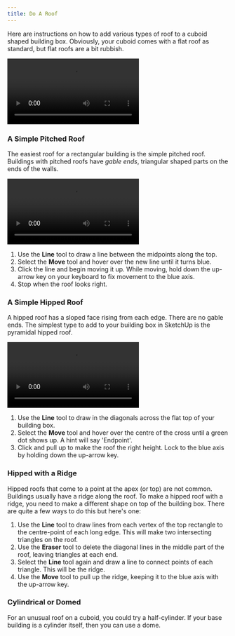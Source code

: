```yaml
---
title: Do A Roof
---
```

Here are instructions on how to add various types of roof to a cuboid shaped building box. Obviously, your cuboid comes with a flat roof as standard, but flat roofs are a bit rubbish.

<video controls>
  <source src="http://res.cloudinary.com/rosedene/video/upload/v1457557438/blog/howtos/SketchUp/box.mp4" type="video/mp4"/>
  Your browser can't show the video.
</video>

### A Simple Pitched Roof
The easiest roof for a rectangular building is the simple pitched roof. Buildings with pitched roofs have *gable ends*, triangular shaped parts on the ends of the walls.

<video controls>
  <source src="http://res.cloudinary.com/rosedene/video/upload/v1457558547/blog/howtos/SketchUp/pitched-roof.mp4" type="video/mp4"/>
  Your browser can't show the video.
</video>

1. Use the **Line** tool to draw a line between the midpoints along the top.
2. Select the **Move** tool and hover over the new line until it turns blue.
3. Click the line and begin moving it up. While moving, hold down the up-arrow key on your keyboard to fix movement to the blue axis.
4. Stop when the roof looks right. 

### A Simple Hipped Roof
A hipped roof has a sloped face rising from each edge. There are no gable ends. The simplest type to add to your building box in SketchUp is the pyramidal hipped roof.

<video controls>
  <source src="http://res.cloudinary.com/rosedene/video/upload/v1457559730/blog/howtos/SketchUp/simple-hipped-roof.mp4" type="video/mp4"/>
  Your browser can't show the video.
</video>

1. Use the **Line** tool to draw in the diagonals across the flat top of your building box.
2. Select the **Move** tool and hover over the centre of the cross until a green dot shows up. A hint will say 'Endpoint'.
3. Click and pull up to make the roof the right height. Lock to the blue axis by holding down the up-arrow key.

### Hipped with a Ridge
Hipped roofs that come to a point at the apex (or top) are not common. Buildings usually have a ridge along the roof. To make a hipped roof with a ridge, you need to make a different shape on top of the building box. There are quite a few ways to do this but here's one:

1. Use the **Line** tool to draw lines from each vertex of the top rectangle to the centre-point of each long edge. This will make two intersecting triangles on the roof.
2. Use the **Eraser** tool to delete the diagonal lines in the middle part of the roof, leaving triangles at each end.
3. Select the **Line** tool again and draw a line to connect points of each triangle. This will be the ridge.
4. Use the **Move** tool to pull up the ridge, keeping it to the blue axis with the up-arrow key.

### Cylindrical or Domed

For an unusual roof on a cuboid, you could try a half-cylinder. If your base building is a cylinder itself, then you can use a dome.